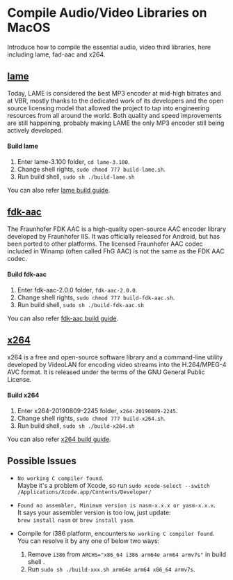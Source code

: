 # Compile Audio/Video Libraries on MacOS
Introduce how to compile the essential audio, video third libraries, here including lame, fad-aac and x264.

## [lame](http://lame.sourceforge.net/download.php)

Today, LAME is considered the best MP3 encoder at mid-high bitrates and at VBR, mostly thanks to the dedicated work of its developers and the open source licensing model that allowed the project to tap into engineering resources from all around the world. Both quality and speed improvements are still happening, probably making LAME the only MP3 encoder still being actively developed.

#### Build lame  

1. Enter lame-3.100 folder, `cd lame-3.100`.
2. Change shell rights, `sudo chmod 777 build-lame.sh`.
3. Run build shell, `sudo sh ./build-lame.sh` 

You can also refer [lame build guide](lame-3.100/README.md).


## [fdk-aac](https://sourceforge.net/projects/opencore-amr/files/fdk-aac/)

The Fraunhofer FDK AAC is a high-quality open-source AAC encoder library developed by Fraunhofer IIS. It was officially released for Android, but has been ported to other platforms. The licensed Fraunhofer AAC codec included in Winamp (often called FhG AAC) is not the same as the FDK AAC codec.

#### Build fdk-aac  

1. Enter fdk-aac-2.0.0 folder, `fdk-aac-2.0.0`.
2. Change shell rights, `sudo chmod 777 build-fdk-aac.sh`.
3. Run build shell, `sudo sh ./build-fdk-aac.sh` 

You can also refer [fdk-aac build guide](fdk-aac-2.0.0/README.md).

## [x264](https://www.videolan.org/developers/x264.html)

x264 is a free and open-source software library and a command-line utility developed by VideoLAN for encoding video streams into the H.264/MPEG-4 AVC format. It is released under the terms of the GNU General Public License.

#### Build x264  

1. Enter x264-20190809-2245 folder, `x264-20190809-2245`.
2. Change shell rights, `sudo chmod 777 build-x264.sh`.
3. Run build shell, `sudo sh ./build-x264.sh` 

You can also refer [x264 build guide](x264-20190809-2245/README.md).


## Possible Issues

- `No working C compiler found`.  
  Maybe it's a problem of Xcode, so run `sudo xcode-select --switch /Applications/Xcode.app/Contents/Developer/`
  
- `Found no assembler, Minimum version is nasm-x.x.x or yasm-x.x.x`.  
  It says your assembler version is too low, just update:  
  `brew install nasm` or `brew install yasm`.
  
- Compile for i386 platform, encounters `No working C compiler found`.  
  You can resolve it by any one of below two ways:
  1. Remove `i386` from `ARCHS="x86_64 i386 arm64e arm64 armv7s"` in build shell .
  2. Run `sudo sh ./build-xxx.sh arm64e arm64 x86_64 armv7s`.

